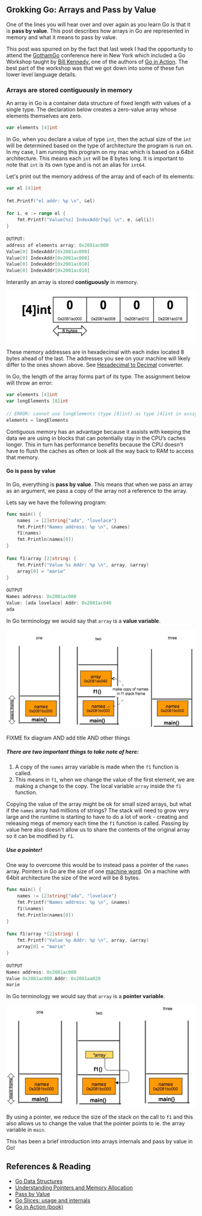 ## Grokking Go: Arrays and Pass by Value

One of the lines you will hear over and over again as you learn Go is that it is **pass by value**. This post describes how arrays in Go are represented in memory and what it means to pass by value.

This post was spurred on by the fact that last week I had the opportunity to attend the [GothamGo](http://gothamgo.com/) conference here in New York which included a Go Workshop taught by [Bill Kennedy](http://www.goinggo.net/), one of the authors of [Go in Action](http://www.manning.com/ketelsen/). The best part of the workshop was that we got down into some of these fun lower level language details. 

### Arrays are stored contiguously in memory
An array in Go is a container data structure of fixed length with values of a single type. The declaration below creates a zero-value array whose elements themselves are zero.

```go
var elements [4]int
```
In Go, when you declare a value of type `int`, then the actual size of the `int` will be determined based on the type of architecture the program is run on. In my case, I am running this program on my mac which is based on a 64bit architecture. This means each `int` will be 8 bytes long. It is important to note that `int` is its own type and is not an alias for `int64`. 

Let's print out the memory address of the array and of each of its elements: 
```go
var el [4]int

fmt.Printf("el addr: %p \n", &el)

for i, e := range el {
	fmt.Printf("Value[%s] IndexAddr[%p] \n", e, &el[i])
}

OUTPUT:
address of elements array: 0x2081ac000
Value[0] IndexAddr[0x2081ac000]
Value[0] IndexAddr[0x2081ac008]
Value[0] IndexAddr[0x2081ac010]
Value[0] IndexAddr[0x2081ac018]
```

Interanlly an array is stored **contiguously** in memory.

![](images/go_initialized_array.jpg)

These memory addresses are in hexadecimal with each index located 8 bytes ahead of the last. The addresses you see on your machine will likely differ to the ones shown above. 
 See [Hexadecimal to Decimal](http://www.binaryhexconverter.com/hex-to-decimal-converter) converter.

In Go, the length of the array forms part of its type. The assignment below will throw an error:

```go
var elements [4]int
var longElements [8]int

// ERROR: cannot use longElements (type [8]int) as type [4]int in assignment
elements = longElements		
```

Contiguous memory has an advantage because it assists with keeping the data we are using in blocks that can potentially stay in the CPU’s caches longer. This in turn has performance benefits because the CPU doesn't have to flush the caches as often or look all the way back to RAM to access that memory. 

#### Go is pass by value
In Go, everything is **pass by value**. This means that when we pass an array as an argument, we pass a copy of the array not a reference to the array.

Lets say we have the following program:
```go
func main() {
	names := [2]string{"ada", "lovelace"}
	fmt.Printf("Names address: %p \n", &names)
	f1(names)
	fmt.Println(names[0])
}

func f1(array [2]string) {
	fmt.Printf("Value %s Addr: %p \n", array, &array)
	array[0] = "marie"
}

OUTPUT
Names address: 0x2081ac000
Value: [ada lovelace] Addr: 0x2081ac040
ada
```
In Go terminology we would say that `array` is a **value variable**.

![](images/call_stack_1.png)

FIXME
fix diagram AND add title AND other things
##### There are two important things to take note of here: 
1. A copy of the `names` array variable is made when the `f1` function is called. <br/>
1. This means in `f1`, when we change the value of the first element, we are making a change to the copy. The local variable `array` inside the `f1` function. <br/>

Copying the value of the array might be ok for small sized arrays, but what if the `names` array had millions of strings? The stack will need to grow very large and the runtime is starting to have to do a lot of work - creating and releasing megs of memory each time the `f1` function is called. Passing by value here also doesn't allow us to share the contents of the original array so it can be modified by `f1`.

##### Use a pointer!
One way to overcome this would be to instead pass a pointer of the `names` array. Pointers in Go are the size of one [machine word](http://en.wikipedia.org/wiki/Word_(computer_architecture)). On a machine with 64bit architecture the size of the word will be 8 bytes.
```go
func main() {
	names := [2]string{"ada", "lovelace"}
	fmt.Printf("Names address: %p \n", &names)
	f1(&names)
	fmt.Println(names[0])
}

func f1(array *[2]string) {
	fmt.Printf("Value %p Addr: %p \n", array, &array)
	array[0] = "marie"
}

OUTPUT
Names address: 0x2081ac000
Value 0x2081ac000 Addr: 0x2081aa020
marie
```
In Go terminology we would say that `array` is a **pointer variable**.

![](images/call_stack_2.png)

By using a pointer, we reduce the size of the stack on the call to `f1` and this also allows us to change the value that the pointer points to ie. the array variable in `main`.

This has been a brief introduction into arrays internals and pass by value in Go!


## References & Reading
* [Go Data Structures](http://research.swtch.com/godata)
* [Understanding Pointers and Memory Allocation](http://www.goinggo.net/2013/07/understanding-pointers-and-memory.html)
* [Pass by Value](http://golang.org/doc/faq#pass_by_value)
* [Go Slices: usage and internals](http://blog.golang.org/go-slices-usage-and-internals)
* [Go in Action (book)](http://www.manning.com/ketelsen/)
